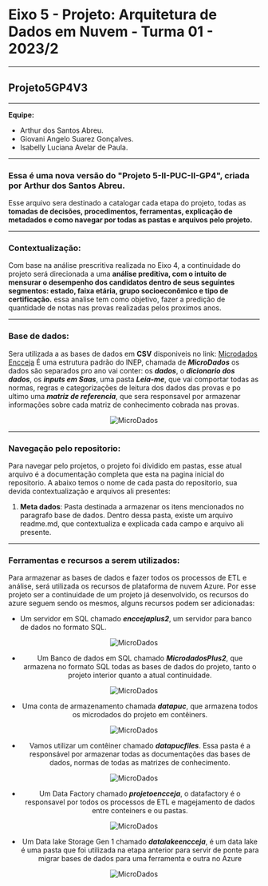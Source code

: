 # Eixo 5 - Projeto: Arquitetura de Dados em Nuvem - Turma 01 - 2023/2

---

## Projeto5GP4V3

---

**Equipe:**
- Arthur dos Santos Abreu.
- Giovani Angelo Suarez Gonçalves.
- Isabelly Luciana Avelar de Paula.

---

### Essa é uma nova versão do "Projeto 5-II-PUC-II-GP4", criada por Arthur dos Santos Abreu.

Esse arquivo sera destinado a catalogar cada etapa do projeto, todas as **tomadas de decisões, procedimentos, ferramentas, explicação de metadados e como navegar por todas as pastas e arquivos pelo projeto.**

---

### Contextualização: 

Com base na análise prescritiva realizada no Eixo 4, a continuidade do projeto será direcionada a uma **análise preditiva, com o intuito de mensurar o desempenho dos candidatos dentro de seus seguintes segmentos: estado, faixa etária, grupo socioeconômico e tipo de certificação.** essa analise tem como objetivo, fazer a predição de quantidade de notas nas provas realizadas pelos proximos anos.

---

### Base de dados: 

Sera utilizada a as bases de dados em **CSV** disponiveis no link: [Microdados Encceja](https://www.gov.br/inep/pt-br/acesso-a-informacao/dados-abertos/microdados/encceja)
É uma estrutura padrão do INEP, chamada de ***MicroDados*** os dados são separados pro ano vai conter: os ***dados***, o ***dicionario dos dados***, os ***inputs em Saas***, uma pasta ***Leia-me***, que vai comportar todas as normas, regras e categorizações de leitura dos dados das provas e po ultimo uma ***matriz de referencia***, que sera responsavel por armazenar informações sobre cada matriz de conhecimento cobrada nas provas.

<div align="center">

![MicroDados](https://github.com/artabreupuc/Projeto5GP4V3/assets/141786256/012bb205-ce41-4630-892d-455109d49966)

</div>

---

### Navegação pelo repositorio:

Para navegar pelo projetos, o projeto foi dividido em pastas, esse atual arquivo é a documentação completa que esta na pagina inicial do repositorio. A abaixo temos o nome de cada pasta do repositorio, sua devida contextualização e arquivos ali presentes:

1. **Meta dados**: Pasta destinada a armazenar os itens mencionados no paragrafo base de dados. Dentro dessa pasta, existe um arquivo readme.md, que contextualiza e explicada cada campo e arquivo ali presente.

---

### Ferramentas e recursos a serem utilizados: 

Para armazenar as bases de dados e fazer todos os processos de ETL e análise, será utilizada os recursos de plataforma de nuvem Azure. Por esse projeto ser a continuidade de um projeto já desenvolvido, os recursos do azure seguem sendo os mesmos, alguns recursos podem ser adicionadas:

* Um servidor em SQL chamado ***enccejaplus2***, um servidor para banco de dados no formato SQL.
  
<div align="center">

![MicroDados](https://github.com/artabreupuc/Projeto5GP4V3/assets/141786256/dab8e83a-6228-431d-86fc-808f6b88d06d)

* Um Banco de dados em SQL chamado ***MicrodadosPlus2***, que armazena no formato SQL todas as bases de dados do projeto, tanto o projeto interior quanto a atual continuidade.

<div align="center">

![MicroDados](https://github.com/artabreupuc/Projeto5GP4V3/assets/141786256/b6ab1a17-f062-4fd2-a658-37b5633c9b57)

* Uma conta de armazenamento chamada ***datapuc***, que armazena todos os microdados do projeto em contêiners.

<div align="center">

![MicroDados](https://github.com/artabreupuc/Projeto5GP4V3/assets/141786256/fda26a41-290a-40d0-8747-251113f9ce6d)

  * Vamos utilizar um contêiner chamado ***datapucfiles***. Essa pasta é a responsável por armazenar todas as documentações das bases de dados, normas de todas as matrizes de conhecimento.

<div align="center">

![MicroDados](https://github.com/artabreupuc/Projeto5GP4V3/assets/141786256/8088e27d-7e59-49ba-b0e9-dffef8dcf8e5)

* Um Data Factory chamado ***projetoencceja***, o datafactory é o responsavel por todos os processos de ETL e magejamento de dados entre conteiners e ou pastas.

<div align="center">

![MicroDados](https://github.com/artabreupuc/Projeto5GP4V3/assets/141786256/623dbd8a-f1f0-4958-81b9-00775e15fbc2)

* Um Data lake Storage Gen 1 chamado ***datalakeencceja***, é um data lake é uma pasta que foi utilizada na etapa anterior para servir de ponte para migrar bases de dados para uma ferramenta e outra no Azure

<div align="center">

![MicroDados](https://github.com/artabreupuc/Projeto5GP4V3/assets/141786256/e29522c1-a67c-478b-9b4c-fb77f347cba6)
